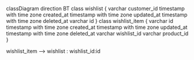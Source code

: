 classDiagram
direction BT
class wishlist {
   varchar customer_id
   timestamp with time zone created_at
   timestamp with time zone updated_at
   timestamp with time zone deleted_at
   varchar id
}
class wishlist_item {
   varchar id
   timestamp with time zone created_at
   timestamp with time zone updated_at
   timestamp with time zone deleted_at
   varchar wishlist_id
   varchar product_id
}

wishlist_item  -->  wishlist : wishlist_id:id
